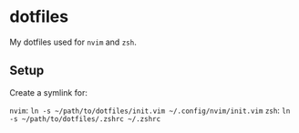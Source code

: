 # dotfiles

My dotfiles used for `nvim` and `zsh`.

## Setup

Create a symlink for:

`nvim`: `ln -s ~/path/to/dotfiles/init.vim ~/.config/nvim/init.vim`
`zsh`: `ln -s ~/path/to/dotfiles/.zshrc ~/.zshrc`

